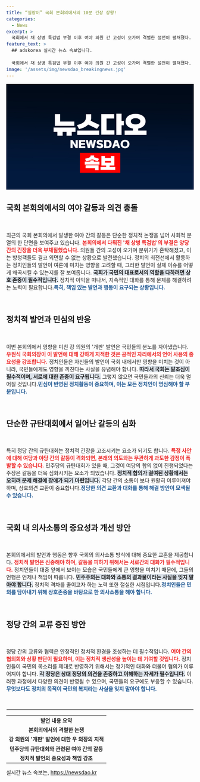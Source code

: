 ```yaml
---
title: “실랑이” 국회 본회의에서의 10분 긴장 상황!
categories:
  - News
excerpt: >
  국회에서 채 상병 특검법 부결 이후 여야 의원 간 고성이 오가며 격렬한 설전이 펼쳐졌다. 민주당의 규탄대회와 국민의힘의 항의 속, 국회는 갈등의 소용돌이로 휘말렸다. 과연 이 사태의 끝은 어디일까?
feature_text: >
  ## adskorea 실시간 뉴스 속보입니다.

  국회에서 채 상병 특검법 부결 이후 여야 의원 간 고성이 오가며 격렬한 설전이 펼쳐졌다. 민주당의 규탄대회와 국민의힘의 항의 속, 국회는 갈등의 소용돌이로 휘말렸다. 과연 이 사태의 끝은 어디일까?
image: '/assets/img/newsdao_breakingnews.jpg'
---
```


<p><img src="/assets/img/newsdao_breakingnews.jpg" alt="adskorea 속보" /></p>

<h2>국회 본회의에서의 여야 갈등과 의견 충돌</h2>

<p data-ke-size="size16">&nbsp;</p>

<p>최근의 국회 본회의에서 발생한 여야 간의 갈등은 단순한 정치적 논쟁을 넘어 사회적 분열의 한 단면을 보여주고 있습니다. <b><span style="color: #ee2323;">본회의에서 다뤄진 '채 상병 특검법'의 부결은 양당 간의 긴장을 더욱 부채질했습니다.</span></b> 의원들 간의 고성이 오가며 분위기가 혼탁해졌고, 이는 방청객들도 결코 외면할 수 없는 상황으로 발전했습니다. 정치의 최전선에서 활동하는 정치인들의 발언이 여론에 미치는 영향을 고려할 때, 그러한 발언이 실제 이슈를 어떻게 왜곡시킬 수 있는지를 잘 보여줍니다. <b><span style="background-color: #21538527;">국회가 국민의 대표로서의 역할을 다하려면 상호 존중이 필수적입니다.</span></b> 정치적 이익을 떠나서, 지속적인 대화를 통해 문제를 해결하려는 노력이 필요합니다.<b><span style="color: #1a5490;">특히, 책임 있는 발언과 행동이 요구되는 상황입니다.</span></b></p>

<p data-ke-size="size16">&nbsp;</p>

<h2>정치적 발언과 민심의 반응</h2>

<p data-ke-size="size16">&nbsp;</p>

<p>이번 본회의에서 영향을 미친 강 의원의 '개판' 발언은 국민들의 분노를 자아냈습니다. <b><span style="color: #ee2323;">우원식 국회의장이 이 발언에 대해 강하게 지적한 것은 공적인 자리에서의 언어 사용의 중요성을 강조합니다.</span></b> 정치인들은 자신들의 발언이 국회 내에서만 영향을 미치는 것이 아니라, 국민들에게도 영향을 끼친다는 사실을 유념해야 합니다. <b><span style="background-color: #21538527;">따라서 국회는 말조심이 필수적이며, 서로에 대한 존중이 요구됩니다.</span></b> 그렇지 않으면 국민들과의 신뢰는 더욱 멀어질 것입니다.<b><span style="color: #1a5490;">민심이 반영된 정치활동이 중요하며, 이는 모든 정치인이 명심해야 할 부분입니다.</span></b></p>

<p data-ke-size="size16">&nbsp;</p>

<h2>단순한 규탄대회에서 일어난 갈등의 심화</h2>

<p data-ke-size="size16">&nbsp;</p>

<p>특히 정당 간의 규탄대회는 정치적 긴장을 고조시키는 요소가 되기도 합니다. <b><span style="color: #ee2323;">특정 사안에 대해 여당과 야당 간의 갈등이 격화되면, 본래의 의도와는 무관하게 과도한 감정이 폭발할 수 있습니다.</span></b> 민주당의 규탄대회가 있을 때, 그것이 여당의 합의 없이 진행되었다는 주장은 갈등을 더욱 심화시키는 요소가 되었습니다. <b><span style="background-color: #21538527;">정치적 합의가 결여된 상황에서는 오히려 문제 해결에 장애가 되기 마련입니다.</span></b> 각당 간의 소통이 보다 원활히 이루어져야 하며, 상호의견 교환이 중요합니다.<b><span style="color: #1a5490;">정당한 의견 교환과 대화를 통해 해결 방안이 모색될 수 있습니다.</span></b></p>

<p data-ke-size="size16">&nbsp;</p>

<h2>국회 내 의사소통의 중요성과 개선 방안</h2>

<p data-ke-size="size16">&nbsp;</p>

<p>본회의에서의 발언과 행동은 향후 국회의 의사소통 방식에 대해 중요한 교훈을 제공합니다. <b><span style="color: #ee2323;">정치적 발언은 신중해야 하며, 갈등을 피하기 위해서는 서로간의 대화가 필수적입니다.</span></b> 정치인들이 대중 앞에서 보이는 모습은 국민들에게 큰 영향을 미치기 때문에, 그들의 언행은 언제나 책임이 따릅니다. <b><span style="background-color: #21538527;">민주주의는 대화와 소통의 결과물이라는 사실을 잊지 말아야 합니다.</span></b> 정치적 격차를 줄이고자 하는 노력 또한 절실한 시점입니다.<b><span style="color: #1a5490;">정치인들은 민의를 담아내기 위해 상호존중을 바탕으로 한 의사소통을 해야 합니다.</span></b></p>

<p data-ke-size="size16">&nbsp;</p>

<h2>정당 간의 교류 증진 방안</h2>

<p data-ke-size="size16">&nbsp;</p>

<p>정당 간의 교류와 협력은 안정적인 정치적 환경을 조성하는 데 필수적입니다. <b><span style="color: #ee2323;">여야 간의 협의회와 상황 판단이 필요하며, 이는 정치적 생산성을 높이는 데 기여할 것입니다.</span></b> 정치인들이 국민의 목소리를 제대로 반영하기 위해서는 정기적인 대화와 더불어 협의가 이루어져야 합니다. <b><span style="background-color: #21538527;">각 정당은 상대 정당의 의견을 존중하고 이해하는 자세가 필수입니다.</span></b> 이러한 과정에서 다양한 의견이 반영될 수 있으며, 국민들의 요구에도 부응할 수 있습니다.<b><span style="color: #1a5490;">무엇보다도 정치의 목적이 국민의 복지라는 사실을 잊지 말아야 합니다.</span></b></p>

<p data-ke-size="size16">&nbsp;</p>

<hr style="border: 1px solid #eaeaea;">

<table style="width: 100%; border-collapse: collapse;">
  <tr>
    <td style="text-align: center; height: 17px;"><b>발언 내용 요약</b></td>
  </tr>
  <tr>
    <td style="text-align: center; height: 17px;"><b>본회의에서의 격렬한 논쟁</b></td>
  </tr>
  <tr>
    <td style="text-align: center; height: 17px;"><b>강 의원의 '개판' 발언에 대한 우 의장의 지적</b></td>
  </tr>
  <tr>
    <td style="text-align: center; height: 17px;"><b>민주당의 규탄대회와 관련된 여야 간의 갈등</b></td>
  </tr>
  <tr>
    <td style="text-align: center; height: 17px;"><b>정치적 발언의 중요성과 책임 강조</b></td>
  </tr>
</table>
실시간 뉴스 속보는, <a href="https://newsdao.kr" rel="dofollow">https://newsdao.kr</a>


